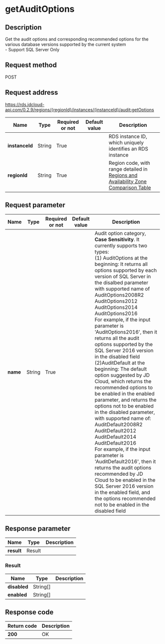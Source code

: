 # getAuditOptions


## Description
Get the audit options and corresponding recommended options for the various database versions supported by the current system<br>- Support SQL Server Only

## Request method
POST

## Request address
https://rds.jdcloud-api.com/0.2.9/regions/{regionId}/instances/{instanceId}/audit:getOptions

|Name|Type|Required or not|Default value|Description|
|---|---|---|---|---|
|**instanceId**|String|True| |RDS instance ID, which uniquely identifies an RDS instance|
|**regionId**|String|True| |Region code, with range detailed in [Regions and Availability Zone Comparison Table](../Enum-Definitions/Regions-AZ.md)|

## Request parameter
|Name|Type|Required or not|Default value|Description|
|---|---|---|---|---|
|**name**|String|True| |Audit option category, **Case Sensitivity**. It currently supports two types: <br>(1) AuditOptions at the beginning: It returns all options supported by each version of SQL Server in the disalbed parameter with supported name of <br>AuditOptions2008R2<br>AuditOptions2012<br>AuditOptions2014<br>AuditOptions2016<br>For example, if the input parameter is 'AuditOptions2016', then it returns all the audit options supported by the SQL Server 2016 version in the disabled field<br>(2)AuditDefault at the beginning: The default option suggested by JD Cloud, which returns the recommended options to be enabled in the enabled parameter, and returns the options not to be enabled in the disabled parameter, with supported name of: <br>AuditDefault2008R2<br>AuditDefault2012<br>AuditDefault2014<br>AuditDefault2016<br>For example, if the input parameter is 'AuditDefault2016', then it returns the audit options recommended by JD Cloud to be enabled in the SQL Server 2016 version in the enabled field, and the options recommended not to be enabled in the disabled field|


## Response parameter
|Name|Type|Description|
|---|---|---|
|**result**|Result| |


### Result
|Name|Type|Description|
|---|---|---|
|**disabled**|String[]| |
|**enabled**|String[]| |

## Response code
|Return code|Description|
|---|---|
|**200**|OK|
